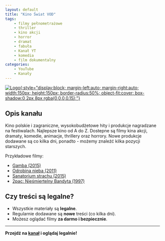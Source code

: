 ```yaml
---
layout: default
title: "Kino Świat VOD"
tags: 
    - filmy pełnometrażowe
    - thriller
    - kino akcji
    - horror
    - dramat
    - fabuła
    - Kanał YT
    - komedia
    - film dokumentalny
categories:
    - YouTube
    - Kanały
---
```

[![Logo](https://yt3.googleusercontent.com/ytc/AIdro_nkz7dDWGqskkdfAVcyg8ucr9AMm1mUR8eDn9qi1RM7ezs=s160-c-k-c0x00ffffff-no-rj){:style="display:block; margin-left:auto; margin-right:auto; width:150px; height:150px; border-radius:50%; object-fit:cover; box-shadow:0 2px 8px rgba(0,0,0,0.15);"}](https://www.youtube.com/@KinoSwiatVOD)

## Opis kanału

Kino polskie i zagraniczne, wysokobudżetowe hity i produkcje nagradzane na festiwalach. Najlepsze kino od A do Z.
Dostepne są filmy kina akcji, dramaty, komedie, animacje, thrillery oraz horrory. Nowe produkcje dodawane są co kilka dni, ponadto - możemy znaleźć kilka pozycji starszych.

Przykładowe filmy:
- [Gamba (2015)](https://www.youtube.com/watch?v=d6Iv6DyDDMY)
- [Odrobina nieba (2011)](https://www.youtube.com/watch?v=eH_1IRxOJAQ&list=PLOwBG8rNmPYUC167VYzIRe-6fyPfDqJuK)
- [Sanatorium strachu (2015)](https://www.youtube.com/watch?v=ISLvxzUsHwM)
- [2pac: Nieśmiertelny Bandyta (1997)](https://www.youtube.com/watch?v=MeFw79ppC1M)

## Czy treści są legalne?

- Wszystkie materiały są **legalne**.
- Regularnie dodawane są **nowe** treści (co kilka dni).
- Możesz oglądać filmy **za darmo i bezpiecznie**.

---

**Przejdź na [kanał](https://www.youtube.com/@KinoSwiatVOD/) i oglądaj legalnie!**
